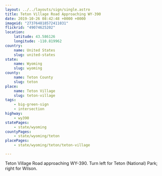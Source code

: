 ```yaml
---
layout: ../../layouts/sign/single.astro
title: Teton Village Road Approaching WY-390
date: 2019-10-26 08:42:48 +0000 +0000
imageid: "273764818572411031"
flickrid: "49074625202"
location:
    latitude: 43.586126
    longitude: -110.819962
country:
    name: United States
    slug: united-states
state:
    name: Wyoming
    slug: wyoming
county:
    name: Teton County
    slug: teton
place:
    name: Teton Village
    slug: teton-village
tags:
    - big-green-sign
    - intersection
highway:
    - wy390
statePages:
    - state/wyoming
countyPages:
    - state/wyoming/teton
placePages:
    - state/wyoming/teton/teton-village

---
```

Teton Village Road approaching WY-390.  Turn left for Teton (National) Park; right for Wilson.